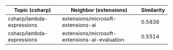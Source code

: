 | Topic (csharp) | Neighbor (extensions) | Similarity |
|-------------|-------------------|------------|
| csharp/lambda-expressions | extensions/microsoft-extensions-ai | 0.5838 |
| csharp/lambda-expressions | extensions/microsoft-extensions-ai-evaluation | 0.5514 |
